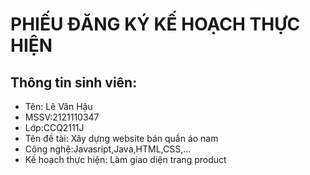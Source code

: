 # PHIẾU ĐĂNG KÝ KẾ HOẠCH THỰC HIỆN 
## Thông tin sinh viên:
- Tên: Lê Văn Hậu
- MSSV:2121110347
- Lớp:CCQ2111J
- Tên đề tài: Xây dựng website bán quần áo nam
- Công nghệ:Javasript,Java,HTML,CSS,…
- Kế hoạch thực hiện: Làm giao diện trang product
